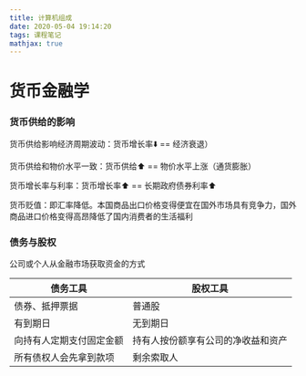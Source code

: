```yaml
---
title: 计算机组成
date: 2020-05-04 19:14:20
tags: 课程笔记
mathjax: true
---
```


# 货币金融学

### 货币供给的影响

货币供给影响经济周期波动：货币增长率⬇️ == 经济衰退）

货币供给和物价水平一致：货币供给⬆️ == 物价水平上涨（通货膨胀）

货币增长率与利率：货币增长率⬆️ == 长期政府债券利率⬆️

货币贬值：即汇率降低。本国商品出口价格变得便宜在国外市场具有竞争力，国外商品进口价格变得高昂降低了国内消费者的生活福利

### 债务与股权

公司或个人从金融市场获取资金的方式

| 债务工具         | 股权工具              |
|--------------|-------------------|
| 债券、抵押票据      | 普通股               |
| 有到期日         | 无到期日              |
| 向持有人定期支付固定金额 | 持有人按份额享有公司的净收益和资产 |
| 所有债权人会先拿到款项  | 剩余索取人             |

